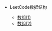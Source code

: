 - LeetCode数据结构

  - [数组(1)](dataStructure/data-structure-array.md)
  - [数组(2)](dataStructure/data-structure-array-LargestNumber.md)